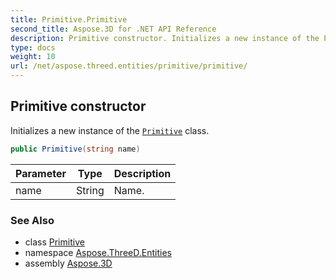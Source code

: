```yaml
---
title: Primitive.Primitive
second_title: Aspose.3D for .NET API Reference
description: Primitive constructor. Initializes a new instance of the Primitive class
type: docs
weight: 10
url: /net/aspose.threed.entities/primitive/primitive/
---
```

## Primitive constructor

Initializes a new instance of the [`Primitive`](../) class.

```csharp
public Primitive(string name)
```

| Parameter | Type | Description |
| --- | --- | --- |
| name | String | Name. |

### See Also

* class [Primitive](../)
* namespace [Aspose.ThreeD.Entities](../../../aspose.threed.entities/)
* assembly [Aspose.3D](../../../)


